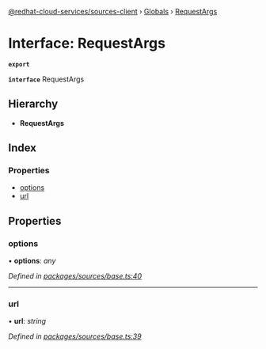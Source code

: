 [@redhat-cloud-services/sources-client](../README.md) › [Globals](../globals.md) › [RequestArgs](requestargs.md)

# Interface: RequestArgs

**`export`** 

**`interface`** RequestArgs

## Hierarchy

* **RequestArgs**

## Index

### Properties

* [options](requestargs.md#options)
* [url](requestargs.md#url)

## Properties

###  options

• **options**: *any*

*Defined in [packages/sources/base.ts:40](https://github.com/RedHatInsights/javascript-clients/blob/master/packages/sources/base.ts#L40)*

___

###  url

• **url**: *string*

*Defined in [packages/sources/base.ts:39](https://github.com/RedHatInsights/javascript-clients/blob/master/packages/sources/base.ts#L39)*
